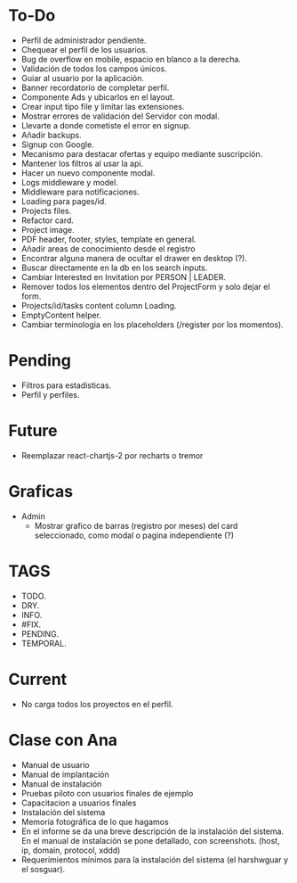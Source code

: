 # To-Do

- Perfil de administrador pendiente.
- Chequear el perfil de los usuarios.
- Bug de overflow en mobile, espacio en blanco a la derecha.
- Validación de todos los campos únicos.
- Guiar al usuario por la aplicación.
- Banner recordatorio de completar perfil.
- Componente Ads y ubicarlos en el layout.
- Crear input tipo file y limitar las extensiones.
- Mostrar errores de validación del Servidor con modal.
- Llevarte a donde cometiste el error en signup.
- Añadir backups.
- Signup con Google.
- Mecanismo para destacar ofertas y equipo mediante suscripción.
- Mantener los filtros al usar la api.
- Hacer un nuevo componente modal.
- Logs middleware y model.
- Middleware para notificaciones.
- Loading para pages/id.
- Projects files.
- Refactor card.
- Project image.
- PDF header, footer, styles, template en general.
- Añadir areas de conocimiento desde el registro
- Encontrar alguna manera de ocultar el drawer en desktop (?).
- Buscar directamente en la db en los search inputs.
- Cambiar Interested en Invitation por PERSON | LEADER.
- Remover todos los elementos dentro del ProjectForm y solo dejar el form.
- Projects/id/tasks content column Loading.
- EmptyContent helper.
- Cambiar terminologia en los placeholders (/register por los momentos).

# Pending

- Filtros para estadisticas.
- Perfil y perfiles.

# Future

- Reemplazar react-chartjs-2 por recharts o tremor

# Graficas

- Admin
  - Mostrar grafico de barras (registro por meses) del card seleccionado, como modal o pagina independiente (?)

# TAGS

- TODO.
- DRY.
- INFO.
- #FIX.
- PENDING.
- TEMPORAL.

# Current

- No carga todos los proyectos en el perfil.

# Clase con Ana

- Manual de usuario
- Manual de implantación
- Manual de instalación
- Pruebas piloto con usuarios finales de ejemplo
- Capacitacion a usuarios finales
- Instalación del sistema
- Memoria fotográfica de lo que hagamos
- En el informe se da una breve descripción de la instalación del sistema. En el manual de instalación se pone detallado, con screenshots. (host, ip, domain, protocol, xddd)
- Requerimientos mínimos para la instalación del sistema (el harshwguar y el sosguar).
